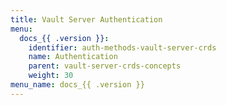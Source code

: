```yaml
---
title: Vault Server Authentication
menu:
  docs_{{ .version }}:
    identifier: auth-methods-vault-server-crds
    name: Authentication
    parent: vault-server-crds-concepts
    weight: 30
menu_name: docs_{{ .version }}
---
```

